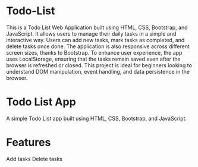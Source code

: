 # Todo-List
This is a Todo List Web Application built using HTML, CSS, Bootstrap, and JavaScript. It allows users to manage their daily tasks in a simple and interactive way. Users can add new tasks, mark tasks as completed, and delete tasks once done. The application is also responsive across different screen sizes, thanks to Bootstrap.
To enhance user experience, the app uses LocalStorage, ensuring that the tasks remain saved even after the browser is refreshed or closed. This project is ideal for beginners looking to understand DOM manipulation, event handling, and data persistence in the browser.
# Todo List App

A simple Todo List app built using HTML, CSS, Bootstrap, and JavaScript.

# Features
 Add tasks
 Delete tasks
